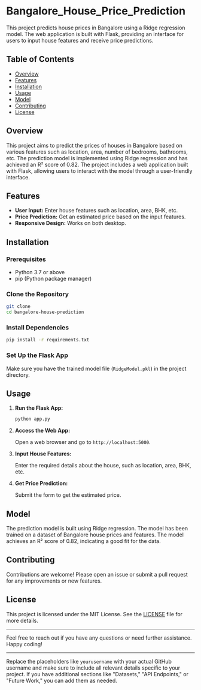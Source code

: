 # Bangalore_House_Price_Prediction
This project predicts house prices in Bangalore using a Ridge regression model. The web application is built with Flask, providing an interface for users to input house features and receive price predictions.

## Table of Contents

- [Overview](#overview)
- [Features](#features)
- [Installation](#installation)
- [Usage](#usage)
- [Model](#model)
- [Contributing](#contributing)
- [License](#license)

## Overview

This project aims to predict the prices of houses in Bangalore based on various features such as location, area, number of bedrooms, bathrooms, etc. The prediction model is implemented using Ridge regression and has achieved an R² score of 0.82. The project includes a web application built with Flask, allowing users to interact with the model through a user-friendly interface.

## Features

- **User Input:** Enter house features such as location, area, BHK, etc.
- **Price Prediction:** Get an estimated price based on the input features.
- **Responsive Design:** Works on both desktop.

## Installation

### Prerequisites

- Python 3.7 or above
- pip (Python package manager)

### Clone the Repository

```bash
git clone 
cd bangalore-house-prediction
```

### Install Dependencies

```bash
pip install -r requirements.txt
```

### Set Up the Flask App

Make sure you have the trained model file (`RidgeModel.pkl`) in the project directory.

## Usage

1. **Run the Flask App:**

   ```bash
   python app.py
   ```

2. **Access the Web App:**

   Open a web browser and go to `http://localhost:5000`.

3. **Input House Features:**

   Enter the required details about the house, such as location, area, BHK, etc.

4. **Get Price Prediction:**

   Submit the form to get the estimated price.

## Model

The prediction model is built using Ridge regression. The model has been trained on a dataset of Bangalore house prices and features. The model achieves an R² score of 0.82, indicating a good fit for the data.

## Contributing

Contributions are welcome! Please open an issue or submit a pull request for any improvements or new features.

## License

This project is licensed under the MIT License. See the [LICENSE](LICENSE) file for more details.

---

Feel free to reach out if you have any questions or need further assistance. Happy coding!

---

Replace the placeholders like `yourusername` with your actual GitHub username and make sure to include all relevant details specific to your project. If you have additional sections like "Datasets," "API Endpoints," or "Future Work," you can add them as needed.

